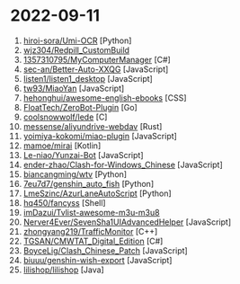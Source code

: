 # 2022-09-11

1. [hiroi-sora/Umi-OCR](https://github.com/hiroi-sora/Umi-OCR "OCR批量图片转文字识别软件，带界面，离线运行。可排除图片中水印区域的干扰，提取干净的文本。基于 PaddleOCR 。") [Python]
2. [wjz304/Redpill_CustomBuild](https://github.com/wjz304/Redpill_CustomBuild "Redpill 定制化编译") 
3. [1357310795/MyComputerManager](https://github.com/1357310795/MyComputerManager "管理“此电脑”里删不掉的流氓“快捷方式”（包括侧边栏），同时可自己添加这类“快捷方式”") [C#]
4. [sec-an/Better-Auto-XXQG](https://github.com/sec-an/Better-Auto-XXQG "学习强国 基于Auto.js实现的学习助手 免root 适配安卓 自动化脚本 热更新") [JavaScript]
5. [listen1/listen1_desktop](https://github.com/listen1/listen1_desktop "one for all free music in china (Windows, Mac, Linux desktop)") [JavaScript]
6. [tw93/MiaoYan](https://github.com/tw93/MiaoYan "⛷ Lightweight Markdown app to help you write great sentences. ⛷ 轻灵的 Markdown 笔记本伴你写出妙言") [JavaScript]
7. [hehonghui/awesome-english-ebooks](https://github.com/hehonghui/awesome-english-ebooks "经济学人(含音频)、纽约客、卫报、连线、大西洋月刊等英语杂志免费下载,支持epub、mobi、pdf格式, 每周更新") [CSS]
8. [FloatTech/ZeroBot-Plugin](https://github.com/FloatTech/ZeroBot-Plugin "基于 ZeroBot 的 OneBot 插件") [Go]
9. [coolsnowwolf/lede](https://github.com/coolsnowwolf/lede "Lean's OpenWrt source") [C]
10. [messense/aliyundrive-webdav](https://github.com/messense/aliyundrive-webdav "阿里云盘 WebDAV 服务") [Rust]
11. [yoimiya-kokomi/miao-plugin](https://github.com/yoimiya-kokomi/miao-plugin "Miao-Plugin for Yunzai-Bot") [JavaScript]
12. [mamoe/mirai](https://github.com/mamoe/mirai "高效率 QQ 机器人支持库") [Kotlin]
13. [Le-niao/Yunzai-Bot](https://github.com/Le-niao/Yunzai-Bot "原神QQ群机器人，通过米游社接口，查询原神游戏信息，快速生成图片返回") [JavaScript]
14. [ender-zhao/Clash-for-Windows_Chinese](https://github.com/ender-zhao/Clash-for-Windows_Chinese "clash for windows汉化版. 提供clash for windows的汉化版, 汉化补丁及汉化版安装程序") [JavaScript]
15. [biancangming/wtv](https://github.com/biancangming/wtv "解决电脑、手机看电视直播的苦恼，收集各种直播源，电视直播网站") [Python]
16. [7eu7d7/genshin_auto_fish](https://github.com/7eu7d7/genshin_auto_fish "基于深度强化学习的原神自动钓鱼AI") [Python]
17. [LmeSzinc/AzurLaneAutoScript](https://github.com/LmeSzinc/AzurLaneAutoScript "Azur Lane bot (CN/EN/JP/TW) 碧蓝航线脚本 | 无缝委托科研，全自动大世界") [Python]
18. [hq450/fancyss](https://github.com/hq450/fancyss "fancyss is a project providing tools to across the GFW on asuswrt/merlin based router.") [Shell]
19. [imDazui/Tvlist-awesome-m3u-m3u8](https://github.com/imDazui/Tvlist-awesome-m3u-m3u8 "直播源相关资源汇总 📺 💯 IPTV、M3U —— 勤洗手、戴口罩，祝愿所有人百毒不侵") 
20. [Nerver4Ever/SevenSha1UIAdvancedHelper](https://github.com/Nerver4Ever/SevenSha1UIAdvancedHelper "转存助手ui优化版") [JavaScript]
21. [zhongyang219/TrafficMonitor](https://github.com/zhongyang219/TrafficMonitor "这是一个用于显示当前网速、CPU及内存利用率的桌面悬浮窗软件，并支持任务栏显示，支持更换皮肤。") [C++]
22. [TGSAN/CMWTAT_Digital_Edition](https://github.com/TGSAN/CMWTAT_Digital_Edition "CloudMoe Windows 10 Activation Toolkit get digital license, the best open source Win 10 activator in GitHub. GitHub 上最棒的开源 Win10 数字权利（数字许可证）激活工具！") [C#]
23. [BoyceLig/Clash_Chinese_Patch](https://github.com/BoyceLig/Clash_Chinese_Patch "Clash For Windows 汉化补丁和汉化脚本") [JavaScript]
24. [biuuu/genshin-wish-export](https://github.com/biuuu/genshin-wish-export "Easily export the Genshin Impact wish record.") [JavaScript]
25. [lilishop/lilishop](https://github.com/lilishop/lilishop "电商商城 多语言商城 跨境商城 多用户商城 小程序商城 微服务商城 新零售 社区商城") [Java]
